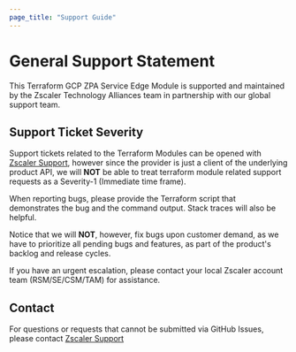 ```yaml
---
page_title: "Support Guide"
---
```


# General Support Statement

This Terraform GCP ZPA Service Edge Module is supported and maintained by the Zscaler Technology Alliances team in partnership with our global support team.

## Support Ticket Severity

Support tickets related to the Terraform Modules can be opened with [Zscaler Support](https://help.zscaler.com/login-tickets), however since the provider is just a client of the underlying product API, we will **NOT** be able to treat terraform module related support requests as a Severity-1 (Immediate time frame).

When reporting bugs, please provide the Terraform script that demonstrates the bug and the command output. Stack traces will also be helpful.

Notice that we will **NOT**, however, fix bugs upon customer demand, as we have to prioritize all pending bugs and features, as part of the product's backlog and release cycles.

If you have an urgent escalation, please contact your local Zscaler account team (RSM/SE/CSM/TAM) for assistance.

## Contact

For questions or requests that cannot be submitted via GitHub Issues, please contact [Zscaler Support](https://help.zscaler.com/submit-ticket-links)

